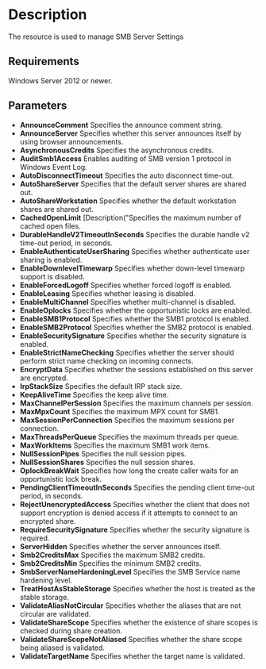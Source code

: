 # Description

The resource is used to manage SMB Server Settings

## Requirements

Windows Server 2012 or newer.

## Parameters

* **AnnounceComment** Specifies the announce comment string.
* **AnnounceServer** Specifies whether this server announces itself by using
browser announcements.
* **AsynchronousCredits** Specifies the asynchronous credits.
* **AuditSmb1Access** Enables auditing of SMB version 1 protocol in Windows
Event Log.
* **AutoDisconnectTimeout** Specifies the auto disconnect time-out.
* **AutoShareServer** Specifies that the default server shares are shared out.
* **AutoShareWorkstation** Specifies whether the default workstation shares are
shared out.
* **CachedOpenLimit** [Description("Specifies the maximum number of cached open
files.
* **DurableHandleV2TimeoutInSeconds** Specifies the durable handle v2 time-out
period, in seconds.
* **EnableAuthenticateUserSharing** Specifies whether authenticate user sharing
is enabled.
* **EnableDownlevelTimewarp** Specifies whether down-level timewarp support is
disabled.
* **EnableForcedLogoff** Specifies whether forced logoff is enabled.
* **EnableLeasing** Specifies whether leasing is disabled.
* **EnableMultiChannel** Specifies whether multi-channel is disabled.
* **EnableOplocks** Specifies whether the opportunistic locks are enabled.
* **EnableSMB1Protocol** Specifies whether the SMB1 protocol is enabled.
* **EnableSMB2Protocol** Specifies whether the SMB2 protocol is enabled.
* **EnableSecuritySignature** Specifies whether the security signature is
enabled.
* **EnableStrictNameChecking** Specifies whether the server should perform
strict name checking on incoming connects.
* **EncryptData** Specifies whether the sessions established on this server are
encrypted.
* **IrpStackSize** Specifies the default IRP stack size.
* **KeepAliveTime** Specifies the keep alive time.
* **MaxChannelPerSession** Specifies the maximum channels per session.
* **MaxMpxCount** Specifies the maximum MPX count for SMB1.
* **MaxSessionPerConnection** Specifies the maximum sessions per connection.
* **MaxThreadsPerQueue** Specifies the maximum threads per queue.
* **MaxWorkItems** Specifies the maximum SMB1 work items.
* **NullSessionPipes** Specifies the null session pipes.
* **NullSessionShares** Specifies the null session shares.
* **OplockBreakWait** Specifies how long the create caller waits for an
opportunistic lock break.
* **PendingClientTimeoutInSeconds** Specifies the pending client time-out
period, in seconds.
* **RejectUnencryptedAccess** Specifies whether the client that does not
support encryption is denied access if it attempts to connect to an encrypted
share.
* **RequireSecuritySignature** Specifies whether the security signature is
required.
* **ServerHidden** Specifies whether the server announces itself.
* **Smb2CreditsMax** Specifies the maximum SMB2 credits.
* **Smb2CreditsMin** Specifies the minimum SMB2 credits.
* **SmbServerNameHardeningLevel** Specifies the SMB Service name hardening
level.
* **TreatHostAsStableStorage** Specifies whether the host is treated as the
stable storage.
* **ValidateAliasNotCircular** Specifies whether the aliases that are not
circular are validated.
* **ValidateShareScope** Specifies whether the existence of share scopes is
checked during share creation.
* **ValidateShareScopeNotAliased** Specifies whether the share scope being
aliased is validated.
* **ValidateTargetName** Specifies whether the target name is validated.
